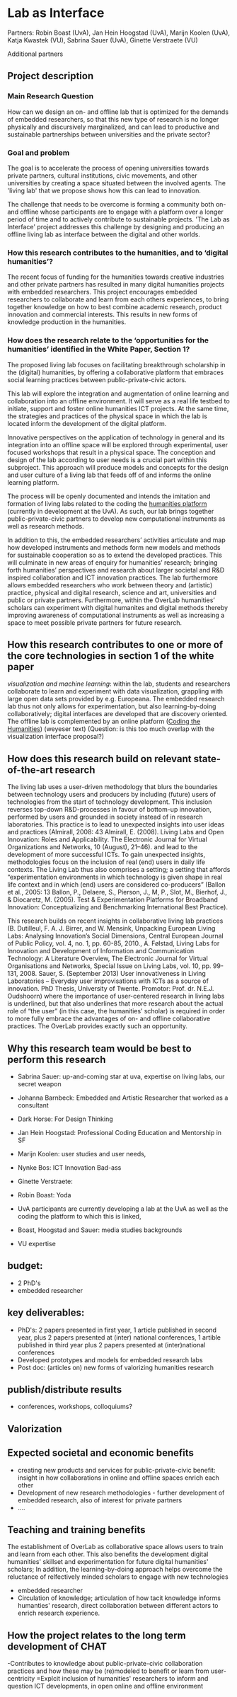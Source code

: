 # Lab as Interface

Partners: Robin Boast (UvA), Jan Hein Hoogstad (UvA), Marijn Koolen (UvA), 
Katja Kwastek (VU), Sabrina Sauer (UvA), Ginette Verstraete (VU)

Additional partners

## Project description

### Main Research Question

How can we design an on- and offline lab that is optimized for the
demands of embedded researchers, so that this new type of research is
no longer physically and discursively marginalized, and can lead to
productive and sustainable partnerships between universities and the
private sector?

### Goal and problem

The goal is to accelerate the process of opening universities towards
private partners, cultural institutions, civic movements, and other
universities by creating a space situated between the involved agents.
The 'living lab' that we propose shows how this can lead to innovation.

The challenge that needs to be overcome is forming a community both
on- and offline whose participants are to engage with a platform over
a longer period of time and to actively contribute to sustainable
projects. 'The Lab as Interface' project addresses this challenge by
designing and producing an offline living lab as interface between
the digital and other worlds.


### How this research contributes to the humanities, and to ‘digital humanities’? 

The recent focus of funding for the humanities towards creative industries and other private partners has resulted in many digital humanities projects with embedded researchers. This project encourages embedded researchers to collaborate and learn from each others experiences, to bring together knowledge on how to best combine academic research, product innovation and commercial interests. This results in new forms of knowledge production in the humanities. 

### How does the research relate to the ‘opportunities for the humanities’ identified in the White Paper, Section 1?

The proposed living lab focuses on facilitating breakthrough scholarship
in the (digital) humanities, by offering a collaborative platform that
embraces social learning practices between public-private-civic actors.

This lab will explore the integration and augmentation of online
learning and collaboration into an offline environment. It will serve as
a real life testbed to initiate, support and foster online humanities
ICT projects. At the same time, the strategies and practices of the
physical space in which the lab is located inform the development
of the digital platform. 

Innovative perspectives on the application of technology in general
and its integration into an offline space will be explored through
experimental, user focused workshops that result in a physical space.
The conception and design of the lab according to user needs is a
crucial part within this subproject. This approach will produce
models and concepts for the design and user culture of a living
lab that feeds off of and informs the online learning platform.

The process will be openly documented and intends the imitation
and formation of living labs related to the coding the [humanities
platform](http://codingthehumanities.com/) (currently in development
at the UvA). As such, our lab brings together public-private-civic
partners to develop new computational instruments as well as research
methods. 

In addition to this, the embedded researchers’ activities articulate
and map how developed instruments and methods form new models and
methods for sustainable cooperation so as to extend the developed
practices. This will culminate in new areas of enquiry for humanities’
research; bringing forth humanities’ perspectives and research about
larger societal and R&D inspired collaboration and ICT innovation
practices. The lab furthermore allows embedded researchers who
work between theory and (artistic) practice, physical and digital
research, science and art, universities and public or private partners.
Furthermore, within the OverLab humanities’ scholars can experiment
with digital humanites and digital methods thereby improving awareness
of computational instruments as well as increasing a space to meet
possible private partners for future research.


## How this research contributes to one or more of the core technologies in section 1 of the white paper 


*visualization and machine learning*: within the lab, students and
researchers collaborate to learn and experiment with data visualization,
grappling with large open data sets provided by e.g. Europeana.
The embedded research lab thus not only allows for experimentation, but also
learning-by-doing collaboratively; digital interfaces are developed that
are discovery oriented. The offline lab is complemented by an online
platform ([Coding the Humanities](http://codingthehumanities.com/)) (weyeser text) (Question: is this too
much overlap with the visualization interface proposal?)

## How does this research build on relevant state-of-the-art research

The living lab uses a user-driven methodology that blurs the boundaries
between technology users and producers by including (future) users of
technologies from the start of technology development. This inclusion
reverses top-down R&D-processes in favour of bottom-up innovation,
performed by users and grounded in society instead of in research
laboratories. This practice is to lead to unexpected insights into user
ideas and practices (Almirall, 2008: 43 Almirall, E. (2008). Living Labs
and Open Innovation: Roles and Applicability. The Electronic Journal for
Virtual Organizations and Networks, 10 (August), 21–46). and lead to
the development of more successful ICTs. To gain unexpected insights,
methodologies focus on the inclusion of real (end) users in daily life
contexts. The Living Lab thus also comprises a setting; a setting that
affords “experimentation environments in which technology is given
shape in real life context and in which (end) users are considered
co-producers” (Ballon et al., 2005: 13 Ballon, P., Delaere, S.,
Pierson, J., M, P., Slot, M., Bierhof, J., & Diocaretz, M. (2005). Test
& Experimentation Platforms for Broadband Innovation: Conceptualizing
and Benchmarking International Best Practice).

This research builds on recent insights in collaborative living lab
practices (B. Dutilleul, F. A. J. Birrer, and W. Mensink, Unpacking
European Living Labs: Analysing Innovation’s Social Dimensions,
Central European Journal of Public Policy, vol. 4, no. 1, pp. 60-85,
2010., A. Følstad, Living Labs for Innovation and Development of
Information and Communication Technology: A Literature Overview, The
Electronic Journal for Virtual Organisations and Networks, Special
Issue on Living Labs, vol. 10, pp. 99-131, 2008. Sauer, S. (September
2013) User innovativeness in Living Laboratories – Everyday user
improvisations with ICTs as a source of innovation. PhD Thesis,
University of Twente. Promotor: Prof. dr. N.E.J. Oudshoorn) where the
importance of user-centered research in living labs is underlined, but
that also underlines that more research about the actual role of “the
user” (in this case, the humanities’ scholar) is required in order
to more fully embrace the advantages of on- and offline collaborative
practices. The OverLab provides exactly such an opportunity.


## Why this research team would be best to perform this research

+ Sabrina Sauer: up-and-coming star at uva, expertise on living labs, our secret
  weapon

+ Johanna Barnbeck: Embedded and Artistic Researcher that worked as a consultant

+ Dark Horse: For Design Thinking

+ Jan Hein Hoogstad: Professional Coding Education and Mentorship in SF

+ Marijn Koolen: user studies and user needs, 

+ Nynke Bos: ICT Innovation Bad-ass

+ Ginette Verstraete: 

+ Robin Boast: Yoda

+ UvA participants are currently developing a lab at the UvA as well as the coding the platform to which this is linked, 

+ Boast, Hoogstad and Sauer: media studies backgrounds

+ VU expertise

<!--- Brings together experts in the field – living lab research, digital humanities scholars, programmers and developers, artists, embedded researchers, to collaborate?? SOMETHING LIKE THIS?? --->

## budget: 

- 2 PhD's
- embedded researcher

## key deliverables:

- PhD's: 2 papers presented in first year, 1 article published in second year, plus 2 papers presented at (inter) national conferences, 1 artible published in third year plus 2 papers presented at (inter)national conferences
- Developed prototypes and models for embedded research labs
- Post doc: (articles on) new forms of valorizing humanities research

## publish/distribute results

- conferences, workshops, colloquiums?

## Valorization

## Expected societal and economic benefits

- creating new products and services for public-private-civic benefit: insight in how collaborations in online and offline spaces enrich each other
- Development of new research methodologies - further development of embedded research, also of interest for private partners
- ....

## Teaching and training benefits

The establishment of OverLab as collaborative space allows users to train and learn from each other. This also benefits the development digital humanities' skillset and experimentation for future digital humanities' scholars; In addition, the learning-by-doing approach helps overcome the reluctance of relfectively minded scholars to engage with new technologies 

- embedded researcher
- Circulation of knowledge; articulation of how tacit knowledge informs humanties' research, direct collaboration between different actors to enrich research experience.

## How the project relates to the long term development of CHAT
-Contributes to knowledge about public-private-civic collaboration practices and how these may be (re)modeled to benefit or learn from user-centricity
=Explcit inclusion of humanities' researchers to inform and question ICT developments, in open online and offline environment

